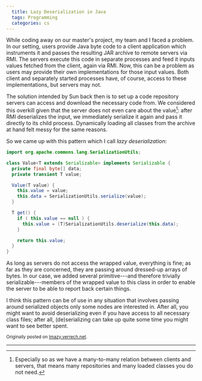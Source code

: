 ```yaml
---
  title: Lazy Deserialization in Java
  tags: Programming
  categories: cs
---
```


While coding away on our master's project, my team and I faced a problem. In our setting, users provide Java byte code to a client application which instruments it and passes the resulting JAR archive to remote servers via RMI. The servers execute this code in separate processes and feed it inputs values fetched from the client, again via RMI. Now, this can be a problem as users may provide their own implementations for those input values. Both client and separately started processes have, of course, access to these implementations, but servers may not.

The solution intended by Sun back then is to set up a code repository servers can access and download the necessary code from. We considered this overkill given that the server does not even care about the value[^1]: after RMI deserializes the input, we immediately serialize it again and pass it directly to its child process. Dynamically loading all classes from the archive at hand felt messy for the same reasons.

So we came up with this pattern which I call *lazy deserialization*:

~~~java
import org.apache.commons.lang.SerializationUtils;

class Value<T extends Serializable> implements Serializable {
  private final byte[] data;
  private transient T value;

  Value(T value) {
    this.value = value;
    this.data = SerializationUtils.serialize(value);
  }

  T get() {
    if ( this.value == null ) {
      this.value = (T)SerializationUtils.deserialize(this.data);
    }

    return this.value;
  }
}
~~~

As long as servers do not access the wrapped value, everything is fine; as far as they are concerned, they are passing around dressed-up arrays of bytes. In our case, we added several primitive---and therefore trivially serializable---members of the wrapped value to this class in order to enable the server to be able to report back certain things.

I think this pattern can be of use in any situation that involves passing around serialized objects only some nodes are interested in. After all, you might want to avoid deserializing even if you have access to all necessary class files; after all, (de)serializing can take up quite some time you might want to see better spent.

<sub>Originally posted on [lmazy.verrech.net](http://lmazy.verrech.net/2011/09/lazy-deserialization-in-java/).</sub>

---

[^1]: Especially so as we have a many-to-many relation between  clients and servers, that means many repositories and many loaded  classes you do not need.
